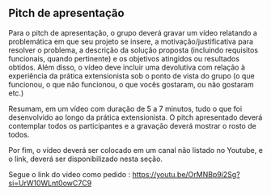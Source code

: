 ## Pitch de apresentação

Para o pitch de apresentação, o grupo deverá gravar um vídeo relatando a problemática em que seu projeto se insere, a motivação/justificativa para resolver o problema, a descrição da solução proposta (incluindo requisitos funcionais, quando pertinente) e os objetivos atingidos ou resultados obtidos. Além disso, o vídeo deve incluir uma devolutiva com relação à experiência da prática extensionista sob o ponto de vista do grupo (o que funcionou, o que não funcionou, o que vocês gostaram, ou não gostaram etc.)

Resumam, em um vídeo com duração de 5 a 7 minutos, tudo o que foi desenvolvido ao longo da prática extensionista.
O pitch apresentado deverá contemplar todos os participantes e a gravação deverá mostrar o rosto de todos.

Por fim, o vídeo deverá ser colocado em um canal não listado no Youtube, e o link, deverá ser disponibilizado nesta seção.

Segue o link do video como pedido : https://youtu.be/OrMNBp9i2Sg?si=UrW10WLnt0owC7C9


